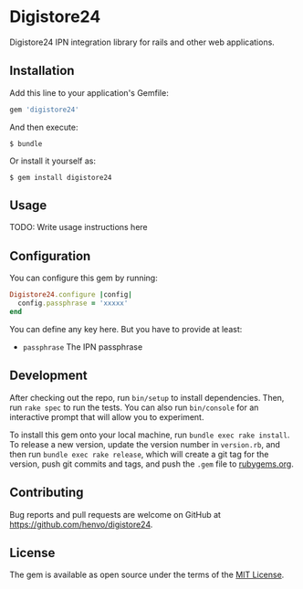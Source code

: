 # Digistore24

Digistore24 IPN integration library for rails and other web applications.

## Installation

Add this line to your application's Gemfile:

```ruby
gem 'digistore24'
```

And then execute:

    $ bundle

Or install it yourself as:

    $ gem install digistore24

## Usage

TODO: Write usage instructions here

## Configuration

You can configure this gem by running:

``` ruby
Digistore24.configure |config|
  config.passphrase = 'xxxxx'
end
```

You can define any key here. But you have to provide at least:

* `passphrase` The IPN passphrase

## Development

After checking out the repo, run `bin/setup` to install dependencies. Then, run `rake spec` to run the tests. You can also run `bin/console` for an interactive prompt that will allow you to experiment.

To install this gem onto your local machine, run `bundle exec rake install`. To release a new version, update the version number in `version.rb`, and then run `bundle exec rake release`, which will create a git tag for the version, push git commits and tags, and push the `.gem` file to [rubygems.org](https://rubygems.org).

## Contributing

Bug reports and pull requests are welcome on GitHub at https://github.com/henvo/digistore24.

## License

The gem is available as open source under the terms of the [MIT License](https://opensource.org/licenses/MIT).

